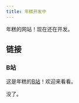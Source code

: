 ```yaml
---
title: 年糕开发中
---
```

年糕的网站！现在还在开发。

## 链接

### B站
这是年糕的[B站](https://space.bilibili.com/281360394)！欢迎来看看。


没了。